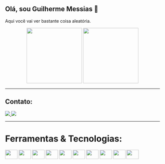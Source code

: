 ## Olá, sou Guilherme Messias 👋
Aqui você vai ver bastante coisa aleatória.<br>
<div align="center">
  
  <img height="180em" src="https://github-readme-stats.vercel.app/api?username=themessias&show_icons=true&theme=dark&include_all_commits=true&count_private=true">
  <img height="180em" src="https://github-readme-stats.vercel.app/api/top-langs/?username=themessias&layout=compact&langs_count=7&theme=dark">
</div>

<hr>
<h2>Contato:</h2>
<a href="mailto:glm.messias@gmail.com">
  <img src="https://img.shields.io/badge/gmail-%23D14836.svg?&style=for-the-badge&logo=gmail&logoColor=white">
</a>
<a href="https://www.linkedin.com/in/guilherme-messias-186839182/" target="_blank">
  <img src="https://img.shields.io/badge/linkedin-%230077B5.svg?&style=for-the-badge&logo=linkedin&logoColor=white">
</a>
<hr>

# Ferramentas & Tecnologias:
<div style="display: inline-block;">
  <img src="https://cdn.jsdelivr.net/gh/devicons/devicon/icons/html5/html5-original-wordmark.svg" align="center" height="30" width="40">
  <img src="https://cdn.jsdelivr.net/gh/devicons/devicon/icons/css3/css3-original-wordmark.svg" align="center" height="30" width="40">
  <img src="https://cdn.jsdelivr.net/gh/devicons/devicon/icons/javascript/javascript-original.svg" align="center" height="30" width="40">
  <img src="https://cdn.jsdelivr.net/gh/devicons/devicon/icons/python/python-original-wordmark.svg" align="center" height="30" width="40">
  <img src="https://cdn.jsdelivr.net/gh/devicons/devicon/icons/flask/flask-original-wordmark.svg" align="center" height="30" width="40">
  <img src="https://cdn.jsdelivr.net/gh/devicons/devicon/icons/java/java-original-wordmark.svg" align="center" height="30" width="40">
  <img src="https://cdn.jsdelivr.net/gh/devicons/devicon/icons/android/android-original-wordmark.svg" align="center" height="30" width="40">
  <img src="https://cdn.jsdelivr.net/gh/devicons/devicon/icons/mysql/mysql-original-wordmark.svg" align="center" height="30" width="40">
  <img src="https://cdn.jsdelivr.net/gh/devicons/devicon/icons/postgresql/postgresql-original-wordmark.svg" align="center" height="30" width="40">
  <img src="https://cdn.jsdelivr.net/gh/devicons/devicon/icons/sqlalchemy/sqlalchemy-original-wordmark.svg" align="center" height="30" width="40">
